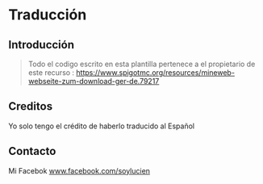 # Traducción

## Introducción

> Todo el codigo escrito en esta plantilla pertenece a el propietario de este recurso : https://www.spigotmc.org/resources/mineweb-webseite-zum-download-ger-de.79217

## Creditos

Yo solo tengo el crédito de haberlo traducido al Español

## Contacto

Mi Facebok www.facebook.com/soylucien